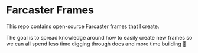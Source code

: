 # Farcaster Frames

This repo contains open-source Farcaster frames that I create.

The goal is to spread knowledge around how to easily create new frames so we can all spend less time digging through docs and more time building 🚀
